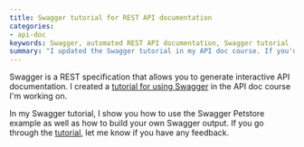 ```yaml
---
title: Swagger tutorial for REST API documentation
categories:
- api-doc
keywords: Swagger, automated REST API documentation, Swagger tutorial
summary: "I updated the Swagger tutorial in my API doc course. If you'd like to learn more about Swagger, you can follow along here for step-by-step instruction."
---
```


Swagger is a REST specification that allows you to generate interactive API documentation. I created a [tutorial for using Swagger](http://idratherbewriting.com/pubapis_swagger/) in the API doc course I'm working on. 

In my Swagger tutorial, I show you how to use the Swagger Petstore example as well as how to build your own Swagger output. If you go through the [tutorial](http://idratherbewriting.com/pubapis_swagger/), let me know if you have any feedback. 